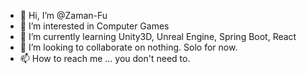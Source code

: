- 👋 Hi, I’m @Zaman-Fu
- 👀 I’m interested in Computer Games
- 🌱 I’m currently learning Unity3D, Unreal Engine, Spring Boot, React
- 💞️ I’m looking to collaborate on nothing. Solo for now.
- 📫 How to reach me ... you don't need to.

<!---
Zaman-Fu/Zaman-Fu is a ✨ special ✨ repository because its `README.md` (this file) appears on your GitHub profile.
You can click the Preview link to take a look at your changes.
--->
